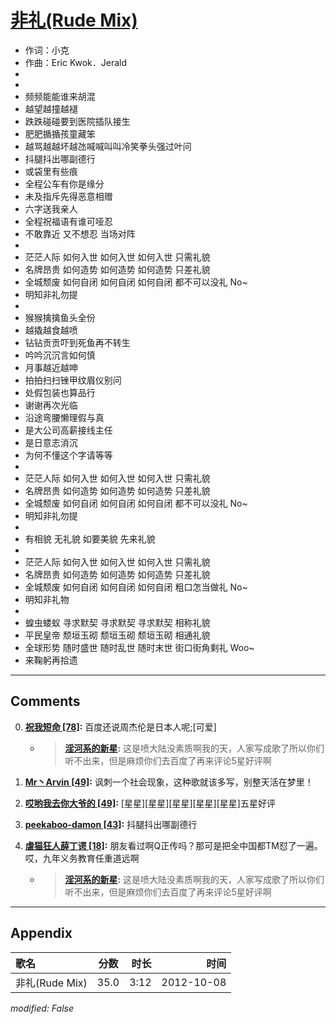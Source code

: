 # [非礼(Rude Mix)](https://music.163.com/song?id=25638416)

* 作词：小克
* 作曲：Eric Kwok．Jerald
*
*
* 频频能能谁来胡混
* 越望越撞越褪
* 跌跌碰碰要到医院插队接生
* 肥肥揗揗孩童藏笨
* 越骂越越坏越氹喊喊叫叫冷笑拳头强过叶问
* 抖腿抖出哪副德行
* 或袋里有些痕
* 全程公车有你是缘分
* 未及指斥先得恶意相赠
* 六字送我亲人
* 全程祝福语有谁可哑忍
* 不敢靠近 又不想忍 当场对阵
* 
* 茫茫人际 如何入世 如何入世 如何入世 只需礼貌
* 名牌昂贵 如何造势 如何造势 如何造势 只差礼貌
* 全城颓废 如何自闭 如何自闭 如何自闭 都不可以没礼 No~
* 明知非礼勿提
* 
* 猴猴擒擒鱼头全份
* 越撬越食越喷
* 钻钻贡贡吓到死鱼再不转生
* 吟吟沉沉言如何慎
* 月事越近越呻
* 拍拍扫扫锉甲纹眉仪别问
* 处假包装也算品行
* 谢谢再次光临
* 沿途弯腰懒理假与真
* 是大公司高薪接线主任
* 是日意志消沉
* 为何不懂这个字请等等
* 
* 茫茫人际 如何入世 如何入世 如何入世 只需礼貌
* 名牌昂贵 如何造势 如何造势 如何造势 只差礼貌
* 全城颓废 如何自闭 如何自闭 如何自闭 都不可以没礼 No~
* 明知非礼勿提
* 
* 有相貌 无礼貌 如要美貌 先来礼貌
* 
* 茫茫人际 如何入世 如何入世 如何入世 只需礼貌
* 名牌昂贵 如何造势 如何造势 如何造势 只差礼貌
* 全城颓废 如何自闭 如何自闭 如何自闭 粗口怎当做礼 No~
* 明知非礼物
* 
* 蝗虫蝼蚁 寻求默契 寻求默契 寻求默契 相称礼貌
* 平民皇帝 颓垣玉砌 颓垣玉砌 颓垣玉砌 相通礼貌
* 全球形势 随时盛世 随时乱世 随时末世 街口街角剩礼 Woo~
* 来鞠躬再拾遗


---

## Comments
0. **[祝我短命 \[78\]](https://music.163.com/#/user/home?id=75829907):** 百度还说周杰伦是日本人呢;[可爱]
	* > **[淫河系的新星](https://music.163.com/#/user/home?id=113654786):** 这是喷大陆没素质啊我的天，人家写成歌了所以你们听不出来，但是麻烦你们去百度了再来评论5星好评啊

1. **[Mr丶Arvin \[49\]](https://music.163.com/#/user/home?id=264802232):** 讽刺一个社会现象，这种歌就该多写，别整天活在梦里！

2. **[哎哟我去你大爷的 \[49\]](https://music.163.com/#/user/home?id=76827499):** [星星][星星][星星][星星][星星]五星好评

3. **[peekaboo-damon \[43\]](https://music.163.com/#/user/home?id=101226254):** 抖腿抖出哪副德行

4. **[虐猫狂人薛丁谔 \[18\]](https://music.163.com/#/user/home?id=76597278):** 朋友看过啊Q正传吗？那可是把全中国都TM怼了一遍。哎，九年义务教育任重道远啊
	* > **[淫河系的新星](https://music.163.com/#/user/home?id=113654786):** 这是喷大陆没素质啊我的天，人家写成歌了所以你们听不出来，但是麻烦你们去百度了再来评论5星好评啊



---

## Appendix

|歌名|分数|时长|时间|
|:---|:---:|---:|---:|
|非礼(Rude Mix)|35.0|3:12|2012-10-08

*modified: False*